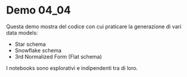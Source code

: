 # Demo 04_04

Questa demo mostra del codice con cui praticare la generazione di vari data models:

- Star schema
- Snowflake schema
- 3rd Normalized Form (Flat schema)

I notebooks sono esplorativi e indipendenti tra di loro.
